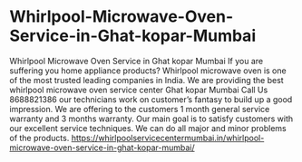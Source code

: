 # Whirlpool-Microwave-Oven-Service-in-Ghat-kopar-Mumbai
Whirlpool Microwave Oven Service in Ghat kopar Mumbai If you are suffering you home appliance products? Whirlpool microwave oven is one of the most trusted leading companies in India. We are providing the best whirlpool microwave oven service center Ghat kopar Mumbai Call Us 8688821386  our technicians work on customer’s fantasy to build up a good impression. We are offering to the customers 1 month general service warranty and 3 months warranty. Our main goal is to satisfy customers with our excellent service techniques. We can do all major and minor problems of the products. https://whirlpoolservicecentermumbai.in/whirlpool-microwave-oven-service-in-ghat-kopar-mumbai/
